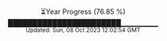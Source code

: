 <p align="center">
⏳Year Progress (76.85 %) <br>
███████████████████████▁▁▁▁▁▁▁ <br>
<sub>Updated: Sun, 08 Oct 2023 12:02:54 GMT</sub>
</p>

